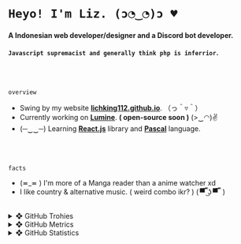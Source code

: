 <!-- <img align="right" alt="LichKing112's Profile Image" width="30%" src="https://avatars.githubusercontent.com/u/47420407?s=460&u=e25894be1970844c90076ba193bc3ced198b26be&v=4"> -->

# ` Heyo! I'm Liz. (ɔ◔‿◔)ɔ ♥ `
#### A Indonesian web developer/designer and a Discord bot developer.
__`Javascript supremacist and generally think php is inferrior`.__

<br>
<br>

 `overview`
- Swing by my website **[lichking112.github.io](https://lichking112.github.io/)**. （っ＾▿＾）
- Currently working on **[Lumine](https://github.com/LichKing112/Lumine)**. __( open-source soon )__ (>‿◠)✌
- (─‿‿─) Learning **[React.js](https://reactjs.org/)** library and **[Pascal](https://en.wikipedia.org/wiki/Pascal_(programming_language))** language.

<br>
<br>

 `facts`
- (≖_≖ ) I'm more of a Manga reader than a anime watcher xd 
- I like country & alternative music. ( weird combo ikr? ) ( ▀̿ ̿ ͜ʖ ▀̿ ̿  )

<br>

<details>
  <summary>❖ GitHub Trohies</summary>
  <br>
  <img alt="LichKing112's Github Trophies" src="https://github-profile-trophy.vercel.app/?username=ryo-ma&theme=onedark" />
</details>

<details>
  <summary>❖ GitHub Metrics</summary>
  <br>
  <img alt="LichKing112's Github Metrics" src="https://github.com/LichKing112/LichKing112/blob/master/github-metrics.svg" />
</details>

<details>
  <summary>❖ GitHub Statistics</summary>
  <br>
  <img alt="LichKing112's Github Stats" src="https://github-readme-stats.vercel.app/api?username=lichking112&theme=gotham&show_icons=true" />
  <img alt="LichKing112's Github Top Languages" src="https://github-readme-stats.vercel.app/api/top-langs/?username=lichking112&theme=gotham&layout=compact" />
</details>


